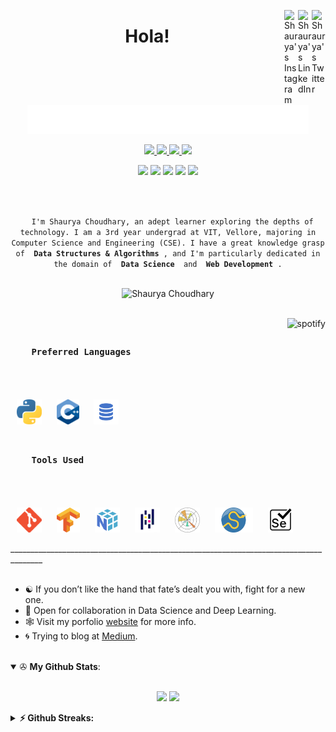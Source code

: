 <a href="https://twitter.com/shaurya_src" target="_blank" rel="nofollow"><img align="right" alt="Shaurya's Twitter" width="22px" src="https://cdn.jsdelivr.net/npm/simple-icons@v3/icons/twitter.svg" /></a><a href="https://www.linkedin.com/in/shaurya-src/" target="_blank" rel="nofollow"><img align="right" alt="Shaurya's LinkedIn" width="22px" src="https://cdn.jsdelivr.net/npm/simple-icons@v3/icons/linkedin.svg" /></a><a href="https://www.instagram.com/shaurya_src/" target="_blank" rel="nofollow"><img align="right" alt="Shaurya's Instagram" width="22px" src="https://cdn.jsdelivr.net/npm/simple-icons@v3/icons/instagram.svg" /></a>

<h1 align="center">Hola!</h1>

<p align="center">
  <a href="https://github.com/shaurya-src" target="_blank">
    <img src="https://github.com/shaurya-src/shaurya-src/blob/main/Assets/Hello%20world.gif" width="450">
  </a>
</p>

<p align="center">
  <a href="https://www.shauryasrc.com" target="_blank">
    <img src="https://img.shields.io/badge/WWW.-shauryasrc.com-critical?style=flat-square&logo=saltstack&logoColor=white">
  </a>
  <a href="https://en.wikipedia.org/wiki/Homo_sapiens" target="_blank">
    <img src="https://img.shields.io/badge/Species-Homo_sapiens-success?style=flat-square&logo=mailchimp&logoColor=white">
  </a>
  <a href="https://en.wikipedia.org/wiki/Life" target="_blank">
    <img src="https://img.shields.io/badge/Status-Stable-success?style=flat-square&logo=gravatar&logoColor=white">
  </a>
  <a href="https://en.wikipedia.org/wiki/Computer_science" target="_blank">
    <img src="https://img.shields.io/badge/My%20jam-Computer%20Science-critical?style=flat-square&logo=electron&logoColor=white">
  </a>
</p>

<p align="center">
  <img src="https://img.shields.io/badge/Windows-10-292e33?style=flat-square&logo=microsoft&logoColor=ffffff">
  <img src="https://img.shields.io/badge/Linux-Kali-292e33?style=flat-square&logo=Arch-Linux&logoColor=ffffff">
  <img src="https://img.shields.io/badge/IDE-PyCharm-292e33?style=flat-square&logo=PyCharm&logoColor=fff">
  <img src="https://img.shields.io/badge/BROWSER-Edge-292e33?style=flat-square&logo=Microsoft-Edge">
  <img src="https://img.shields.io/badge/BROWSER-Tor-292e33?style=flat-square&logo=Tor-Project">
</p>

<br>

<p align="center">
  <code>
  I'm Shaurya Choudhary, an adept learner exploring the depths of technology. I am a 3rd year undergrad at VIT, Vellore, majoring in Computer Science and Engineering (CSE). I have a great knowledge grasp of <strong> Data Structures & Algorithms </strong>, and I'm particularly dedicated in the domain of <strong> Data Science </strong> and <strong> Web Development </strong>.
  </code>
</p>

<p align="center">
  <img src="https://komarev.com/ghpvc/?username=shaurya-src" alt="Shaurya Choudhary" />
</p>

<br>

<a href="https://github.com/kittinan/spotify-github-profile" target="blank">
  <img align="right"
    src="https://spotify-github-profile.vercel.app/api/view?uid=214zuzj6g7ndx46cmed74tymq&cover_image=true&theme=default"
    alt="spotify" />
</a>

<h3>
  <code>
    Preferred Languages
  </code>
</h3>

<br>

<p>
  <img src="https://github.com/shaurya-src/shaurya-src/blob/main/Assets/python.png" height=40 hspace=10>
  <img src="https://github.com/shaurya-src/shaurya-src/blob/main/Assets/cpp.png" height=40 hspace=10>
  <img src="https://github.com/shaurya-src/shaurya-src/blob/main/Assets/sql.png" height=40 hspace=10>
</p>

<h3>
  <code>
    Tools Used
  </code>
</h3>

<br>

<p>
  <img src="https://github.com/shaurya-src/shaurya-src/blob/main/Assets/git.png" height=40 hspace=10>
  <img src="https://github.com/shaurya-src/shaurya-src/blob/main/Assets/Tensorflow.png" height=40 hspace=10>
  <img src="https://github.com/shaurya-src/shaurya-src/blob/main/Assets/NumPy.png" height=40 hspace=10>
  <img src="https://github.com/shaurya-src/shaurya-src/blob/main/Assets/pandas_logo.png" height=40 hspace=10>
  <img src="https://github.com/shaurya-src/shaurya-src/blob/main/Assets/Matplotlib.png" height=40 hspace=10>
  <img src="https://github.com/shaurya-src/shaurya-src/blob/main/Assets/scipy.png" height=40 hspace=10>
  <img src="https://github.com/shaurya-src/shaurya-src/blob/main/Assets/selenium.png" height=40 hspace=10>
</p>
______________________________________________________________________________________

<br>
<br>

- ☯️ If you don’t like the hand that fate’s dealt you with, fight for a new one. <br>
- 🤝 Open for collaboration in Data Science and Deep Learning. <br>
- 🕸️ Visit my porfolio [website](https://www.shauryasrc.com/) for more info. <br>
- 🌀 Trying to blog at [Medium](https://shaurya-src.medium.com/).

<br>

<details open>
 <summary> ✇ <b>My Github Stats</b>: </summary>
<br>
<p align = "center">
  <img src = "https://github-readme-stats.vercel.app/api?username=shaurya-src&show_icons=true&theme=tokyonight&include_all_commits=true&count_private=true&line_height=27">
  <img src = "https://github-readme-stats.vercel.app/api/top-langs/?username=shaurya-src&hide=TeX,HTML&theme=tokyonight">
</p>
</details>

<details>	
  <summary><b>⚡ Github Streaks:</b></summary>
  <img height="200em" src="https://github-readme-streak-stats.herokuapp.com/?user=shaurya-src&hide_border=true" />
</details>
